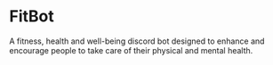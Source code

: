 # FitBot

A fitness, health and well-being discord bot designed to enhance and encourage people to take care of their physical and mental health.
